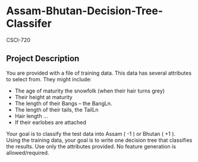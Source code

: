 # Assam-Bhutan-Decision-Tree-Classifer
CSCI-720 

## Project Description

You are provided with a file of training data. This data has several attributes to select from.
They might include:
* The age of maturity the snowfolk (when their hair turns grey)
* Their height at maturity
* The length of their Bangs – the BangLn.
* The length of their tails, the TailLn
* Hair length ...
* If their earlobes are attached

Your goal is to classify the test data into Assam ( -1 ) or Bhutan ( +1 ).<br>
Using the training data, your goal is to write one decision tree that classifies the results. Use only the attributes provided. No feature generation is allowed/required.

